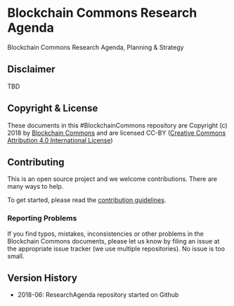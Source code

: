# Blockchain Commons Research Agenda

Blockchain Commons Research Agenda, Planning &amp; Strategy

## Disclaimer

TBD

## Copyright & License

These documents in this #BlockchainCommons repository are Copyright (c) 2018 by [Blockchain Commons](https://github.com/BlockchainCommons) and are licensed CC-BY ([Creative Commons Attribution 4.0 International License](https://creativecommons.org/licenses/by/4.0/))

## Contributing

This is an open source project and we welcome contributions. There are many ways to help.

To get started, please read the [contribution guidelines](CONTRIBUTING.md).

### Reporting Problems

If you find typos, mistakes, inconsistencies or other problems in the Blockchain Commons documents, please let us know by filing an issue at the appropriate issue tracker (we use multiple repositories). No issue is too small.

## Version History

* 2018-06: ResearchAgenda repository started on Github
